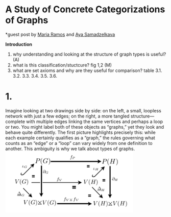 # A Study of Concrete Categorizations of Graphs
*guest post by [Maria Ramos]() and [Aya Samadzelkava]()

**Introduction**
1. why understanding and looking at the structure of graph types is useful? (A)   
3. what is this classification/stuctcure? fig 1,2 (M)
4. what are set axioms and why are they useful for comparison? table
   3.1.
   3.2.
   3.3.
   3.4.
   3.5.
   3.6.

# 1. 
Imagine looking at two drawings side by side: on the left, a small, loopless network with just a few edges; on the right, a more tangled structure—complete with multiple edges linking the same vertices and perhaps a loop or two. You might label both of these objects as “graphs,” yet they look and behave quite differently. The first picture highlights precisely this: while each example certainly qualifies as a “graph,” the rules governing what counts as an “edge” or a “loop” can vary widely from one definition to another. This ambiguity is why we talk about types of graphs.
<img src="images/grapHomo.png" alt="Table" width="400"/>
